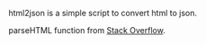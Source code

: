 html2json is a simple script to convert html to json.

parseHTML function from [Stack Overflow](https://stackoverflow.com/questions/10585029/parse-an-html-string-with-js).
